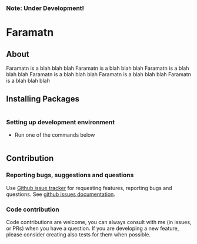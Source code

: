 ### Note: Under Development!



# Faramatn


## About

Faramatn is a blah blah blah Faramatn is a blah blah blah Faramatn is a blah blah blah
Faramatn is a blah blah blah Faramatn is a blah blah blah Faramatn is a blah blah blah


## Installing Packages

```bash

```

### Setting up development environment

- Run one of the commands below
```bash

```

## Contribution

### Reporting bugs, suggestions and questions

Use [Github issue tracker](https://github.com/rasoulbsd/Privacy-Manager/issues) for
requesting features, reporting bugs and questions. See [github issues
documentation](https://guides.github.com/features/issues/).

### Code contribution

Code contributions are welcome, you can always consult with me (in issues, or
PRs) when you have a question. If you are developing a new feature, please
consider creating also tests for them when possible.

